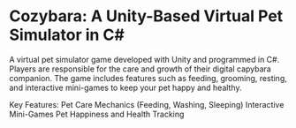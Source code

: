 # Cozybara: A Unity-Based Virtual Pet Simulator in C#

A virtual pet simulator game developed with Unity and programmed in C#. Players are responsible for the care and growth of their digital capybara companion. The game includes features such as feeding, grooming, resting, and interactive mini-games to keep your pet happy and healthy.

Key Features:
Pet Care Mechanics (Feeding, Washing, Sleeping)
Interactive Mini-Games
Pet Happiness and Health Tracking
